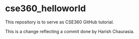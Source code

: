 # cse360_helloworld
This repository is to serve as CSE360 GitHub tutorial.

This is a change reflecting a commit done by Harish Chaurasia.

